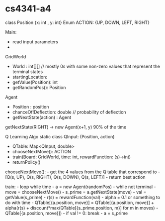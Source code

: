 # cs4341-a4
class Position {x: int , y: int}
Enum ACTION: {UP, DOWN, LEFT, RIGHT}

Main: 
- read input parameters
- 

GridWorld
- World : int[][] // mostly 0s with some non-zero values that represent the terminal states
- startingLocation:
- getValue(Position): int
- getRandomPos(): Position

Agent
- Position : position
- chanceOf!Deflection: double // probability of deflection
- getNextState(action) : Agent 

getNextState(RIGHT) -> new Agent(x+1, y) 90% of the time

Q Learning Algo
static class QInput: (Position, action)
- QTable: Map<QInput, double>
- chooseNextMove(): ACTION
- train(Board: GridWorld, time: int, rewardFunction: (s)->int)
- returnPolicy()

chooseNextMove():
    - get the 4 values from the Q table that correspond to 
    - [Q(s, UP), Q(s, RIGHT), Q(s, DOWN), Q(s, LEFT)]
    - return best action

train:
    - loop while time
        - a = new Agent(randomPos)
        - while not terminal
            - move = chooseNextMove()
            - s_prime = a.getNextState(move)
            - val = getValue(s_prime)
            - r(s) = rewardFunction(val)
            - alpha = 0.1 or something to do with time
            - QTable[{a.position, move}] = QTable[{a.position, move}] + alpha(r(s) + discount*max(QTable[{s_prime.position, m}] for m in moves) - QTable[{a.position, move}])
            - if val != 0: break
            - a = s_prime